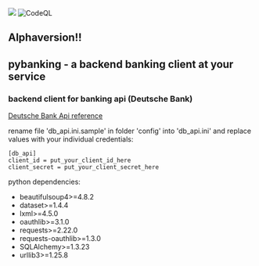 [![](https://img.shields.io/badge/python-3.8+-blue.svg)](https://www.python.org/downloads/) ![CodeQL](https://github.com/hirschrobert/pybanking/workflows/CodeQL/badge.svg?branch=main)
## Alphaversion!!

## pybanking - a backend banking client at your service

### backend client for banking api (Deutsche Bank)

[Deutsche Bank Api reference](https://developer.db.com/)

rename file 'db_api.ini.sample' in folder 'config' into 'db_api.ini' and replace values with your individual credentials:

```
[db_api]
client_id = put_your_client_id_here
client_secret = put_your_client_secret_here
```

python dependencies:
- beautifulsoup4>=4.8.2
- dataset>=1.4.4
- lxml>=4.5.0
- oauthlib>=3.1.0
- requests>=2.22.0
- requests-oauthlib>=1.3.0
- SQLAlchemy>=1.3.23
- urllib3>=1.25.8
